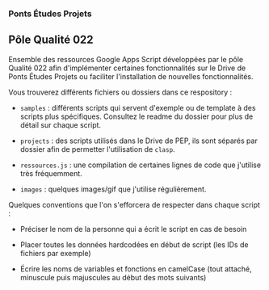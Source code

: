 ### Ponts Études Projets
## Pôle Qualité 022

Ensemble des ressources Google Apps Script développées par le pôle Qualité 022 afin d'implémenter certaines fonctionnalités sur le Drive de Ponts Études Projets ou faciliter l'installation de nouvelles fonctionnalités.

Vous trouverez différents fichiers ou dossiers dans ce respository :

* `samples` : différents scripts qui servent d'exemple ou de template à des scripts plus spécifiques. Consultez le readme du dossier pour plus de détail sur chaque script.

* `projects` : des scripts utilisés dans le Drive de PEP, ils sont séparés par dossier afin de permetter l'utilisation de `clasp`.

* `ressources.js` : une compilation de certaines lignes de code que j'utilise très fréquemment.

* `images` : quelques images/gif que j'utilise régulièrement.


Quelques conventions que l'on s'efforcera de respecter dans chaque script :

* Préciser le nom de la personne qui a écrit le script en cas de besoin

* Placer toutes les données hardcodées en début de script (les IDs de fichiers par exemple)

* Écrire les noms de variables et fonctions en camelCase (tout attaché, minuscule puis majuscules au début des mots suivants)
